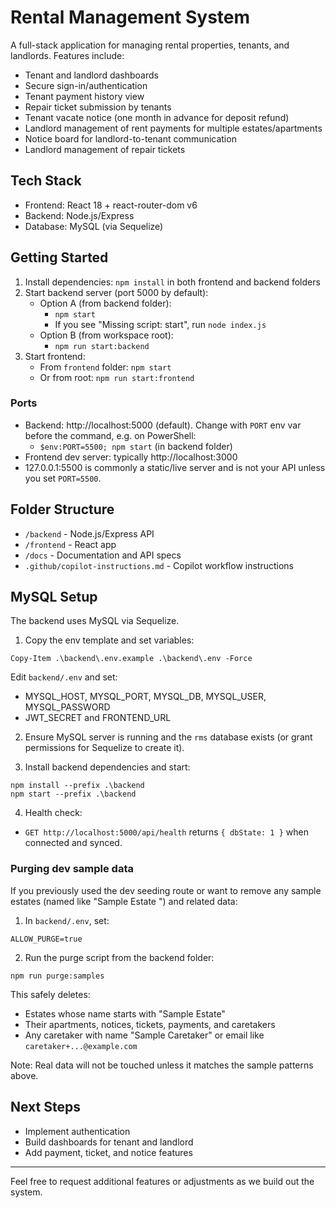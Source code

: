 # Rental Management System

A full-stack application for managing rental properties, tenants, and landlords. Features include:

- Tenant and landlord dashboards
- Secure sign-in/authentication
- Tenant payment history view
- Repair ticket submission by tenants
- Tenant vacate notice (one month in advance for deposit refund)
- Landlord management of rent payments for multiple estates/apartments
- Notice board for landlord-to-tenant communication
- Landlord management of repair tickets

## Tech Stack
- Frontend: React 18 + react-router-dom v6
- Backend: Node.js/Express
- Database: MySQL (via Sequelize)

## Getting Started
1. Install dependencies: `npm install` in both frontend and backend folders
2. Start backend server (port 5000 by default):
	 - Option A (from backend folder):
		 - `npm start`
		 - If you see "Missing script: start", run `node index.js`
	 - Option B (from workspace root):
		 - `npm run start:backend`
3. Start frontend:
	 - From `frontend` folder: `npm start`
	 - Or from root: `npm run start:frontend`

### Ports
- Backend: http://localhost:5000 (default). Change with `PORT` env var before the command, e.g. on PowerShell:
	- `$env:PORT=5500; npm start` (in backend folder)
- Frontend dev server: typically http://localhost:3000
- 127.0.0.1:5500 is commonly a static/live server and is not your API unless you set `PORT=5500`.

## Folder Structure
- `/backend` - Node.js/Express API
- `/frontend` - React app
- `/docs` - Documentation and API specs
- `.github/copilot-instructions.md` - Copilot workflow instructions

## MySQL Setup
The backend uses MySQL via Sequelize.

1) Copy the env template and set variables:

```
Copy-Item .\backend\.env.example .\backend\.env -Force
```

Edit `backend/.env` and set:
- MYSQL_HOST, MYSQL_PORT, MYSQL_DB, MYSQL_USER, MYSQL_PASSWORD
- JWT_SECRET and FRONTEND_URL

2) Ensure MySQL server is running and the `rms` database exists (or grant permissions for Sequelize to create it).

3) Install backend dependencies and start:

```
npm install --prefix .\backend
npm start --prefix .\backend
```

4) Health check:
- `GET http://localhost:5000/api/health` returns `{ dbState: 1 }` when connected and synced.

### Purging dev sample data
If you previously used the dev seeding route or want to remove any sample estates (named like "Sample Estate <timestamp>") and related data:

1) In `backend/.env`, set:

```
ALLOW_PURGE=true
```

2) Run the purge script from the backend folder:

```
npm run purge:samples
```

This safely deletes:
- Estates whose name starts with "Sample Estate"
- Their apartments, notices, tickets, payments, and caretakers
- Any caretaker with name "Sample Caretaker" or email like `caretaker+...@example.com`

Note: Real data will not be touched unless it matches the sample patterns above.

## Next Steps
- Implement authentication
- Build dashboards for tenant and landlord
- Add payment, ticket, and notice features

---
Feel free to request additional features or adjustments as we build out the system.
